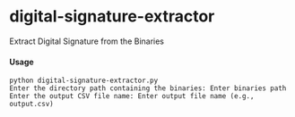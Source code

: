 # digital-signature-extractor
Extract Digital Signature from the Binaries

#### Usage
```
python digital-signature-extractor.py
Enter the directory path containing the binaries: Enter binaries path
Enter the output CSV file name: Enter output file name (e.g., output.csv)
```
